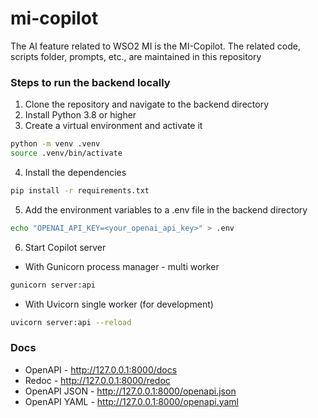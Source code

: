 # mi-copilot
The AI feature related to WSO2 MI is the MI-Copilot. The related code, scripts folder, prompts, etc., are maintained in this repository

### Steps to run the backend locally
1. Clone the repository and navigate to the backend directory
2. Install Python 3.8 or higher
3. Create a virtual environment and activate it
```bash
python -m venv .venv
source .venv/bin/activate
```

4. Install the dependencies
```bash 
pip install -r requirements.txt
```

5. Add the environment variables to a .env file in the backend directory
```bash
echo "OPENAI_API_KEY=<your_openai_api_key>" > .env
```
6. Start Copilot server
* With Gunicorn process manager - multi worker
```bash
gunicorn server:api
```

* With Uvicorn single worker (for development)
```bash
uvicorn server:api --reload
```
### Docs
* OpenAPI - http://127.0.0.1:8000/docs
* Redoc - http://127.0.0.1:8000/redoc
* OpenAPI JSON - http://127.0.0.1:8000/openapi.json
* OpenAPI YAML - http://127.0.0.1:8000/openapi.yaml

